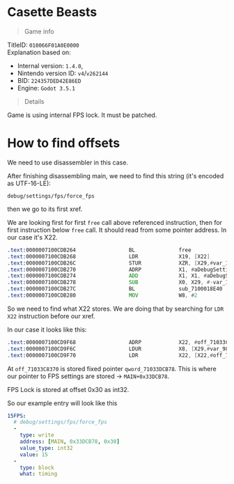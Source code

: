 # Casette Beasts

> Game info

TitleID: `010066F01A0E0000`<br>
Explanation based on:
- Internal version: `1.4.0`, 
- Nintendo version ID: `v4`/`v262144`
- BID: `224357DED42E86ED`
- Engine: `Godot 3.5.1`

> Details

Game is using internal FPS lock. It must be patched.

# How to find offsets

We need to use disassembler in this case.

After finishing disassembling main, we need to find this string (it's encoded as UTF-16-LE):
```
debug/settings/fps/force_fps
```

then we go to its first xref.

We are looking first for first `free` call above referenced instruction, then for first instruction below `free` call. It should read from some pointer address.
In our case it's X22.
```asm
.text:0000007100CDB264                 BL              free
.text:0000007100CDB268                 LDR             X19, [X22]
.text:0000007100CDB26C                 STUR            XZR, [X29,#var_10]
.text:0000007100CDB270                 ADRP            X1, #aDebugSettingsF@PAGE ; "debug/settings/fps/force_fps"
.text:0000007100CDB274                 ADD             X1, X1, #aDebugSettingsF@PAGEOFF ; "debug/settings/fps/force_fps"
.text:0000007100CDB278                 SUB             X0, X29, #-var_10
.text:0000007100CDB27C                 BL              sub_7100018E40
.text:0000007100CDB280                 MOV             W8, #2
```

So we need to find what X22 stores. We are doing that by searching for `LDR X22` instruction before our xref.

In our case it looks like this:
```asm
.text:0000007100CD9F68                 ADRP            X22, #off_71033C8370@PAGE
.text:0000007100CD9F6C                 LDUR            X8, [X29,#var_98]
.text:0000007100CD9F70                 LDR             X22, [X22,#off_71033C8370@PAGEOFF]
```

At `off_71033C8370` is stored fixed pointer `qword_71033DCB78`. This is where our pointer to FPS settings are stored -> `MAIN+0x33DCB78`.

FPS Lock is stored at offset 0x30 as int32.

So our example entry will look like this
```yaml
15FPS:
  # debug/settings/fps/force_fps
  -
    type: write
    address: [MAIN, 0x33DCB78, 0x30]
    value_type: int32
    value: 15
  -
    type: block
    what: timing

```